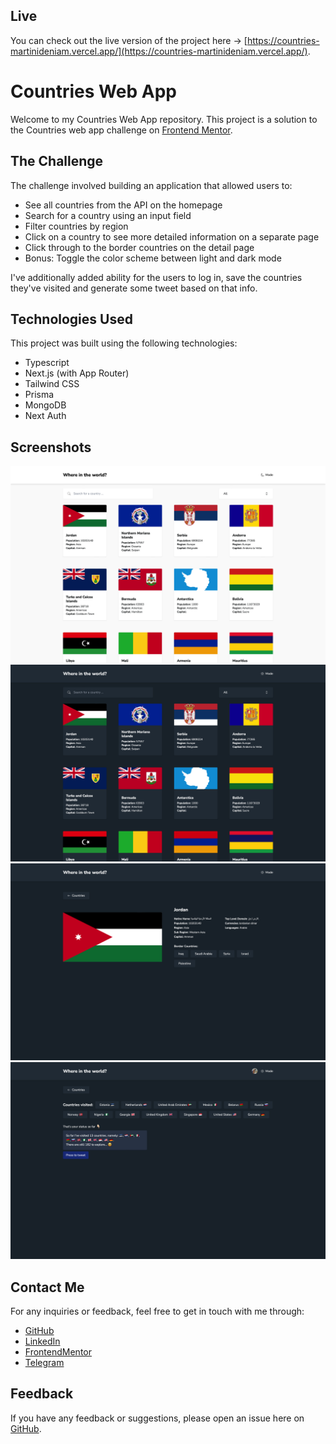 ## Live

You can check out the live version of the project here -> [https://countries-martinideniam.vercel.app/](https://countries-martinideniam.vercel.app/).

# Countries Web App

Welcome to my Countries Web App repository. This project is a solution to the Countries web app challenge on [Frontend Mentor](https://www.frontendmentor.io).

## The Challenge

The challenge involved building an application that allowed users to:

- See all countries from the API on the homepage
- Search for a country using an input field
- Filter countries by region
- Click on a country to see more detailed information on a separate page
- Click through to the border countries on the detail page
- Bonus: Toggle the color scheme between light and dark mode

I've additionally added ability for the users to log in, save the countries they've visited and generate some tweet based on that info.

## Technologies Used

This project was built using the following technologies:

- Typescript
- Next.js (with App Router)
- Tailwind CSS
- Prisma
- MongoDB
- Next Auth

## Screenshots

![screenshot-1](./screenshots/screnshot-1.png)
![screenshot-2](./screenshots/screnshot-2.png)
![screenshot-3](./screenshots/screnshot-3.png)
![screenshot-4](./screenshots/screnshot-4.png)

## Contact Me

For any inquiries or feedback, feel free to get in touch with me through:

- [GitHub](https://github.com/vladislav-gorovenko)
- [LinkedIn](https://www.linkedin.com/in/vladislav-gorovenko-web/)
- [FrontendMentor](https://www.frontendmentor.io/profile/martinideniam/)
- [Telegram](https://t.me/vlad_webdev_iam)

## Feedback

If you have any feedback or suggestions, please open an issue here on [GitHub](https://github.com/vladislav-gorovenko/countries/issues).
